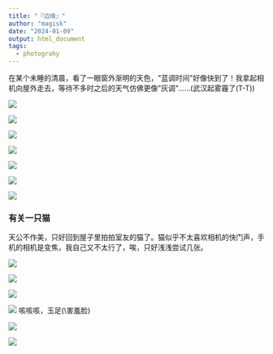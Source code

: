 ```yaml
---
title: "『边缘』"
author: "magisk"
date: "2024-01-09"
output: html_document
tags: 
  - photograhy
---
```



<!--more-->

在某个未睡的清晨，看了一眼窗外渐明的天色，"蓝调时间"好像快到了！我拿起相机向屋外走去，等待不多时之后的天气仿佛更像"灰调"......(武汉起雾霾了(T-T))

![](/images/margin/DSC_0091-7.JPG)

![](/images/margin/DSC_0121-3.JPG)

![](/images/margin/DSC_0114-2.JPG)

![](/images/margin/DSC_0101-1.JPG)

![](/images/margin/DSC_0126-5.JPG)

![](/images/margin/DSC_0137-6.JPG)

![](/images/margin/DSC_0141-7.JPG)

### 有关一只猫

天公不作美，只好回到屋子里拍拍室友的猫了。猫似乎不太喜欢相机的快门声，手机的相机是变焦，我自己又不太行了，唉，只好浅浅尝试几张。

![](/images/margin/DSC_0063-1.JPG)

![](/images/margin/DSC_0068-2.JPG)

![](/images/margin/DSC_0073-3.JPG)

![](/images/margin/DSC_0075-4.JPG) 
咳咳咳，玉足(\\害羞脸)

![](/images/margin/DSC_0083-6.JPG)

![](/images/margin/DSC_0146-9.JPG)
